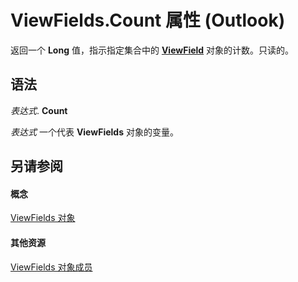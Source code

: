 
# ViewFields.Count 属性 (Outlook)

返回一个 **Long** 值，指示指定集合中的 **[ViewField](997319f0-7ff3-a712-8484-2e442965e187.md)** 对象的计数。只读的。


## 语法

 _表达式_. **Count**

 _表达式_ 一个代表 **ViewFields** 对象的变量。


## 另请参阅


#### 概念


[ViewFields 对象](2516faed-ed11-6cb3-ce9c-b6afa788e909.md)
#### 其他资源


[ViewFields 对象成员](cb481039-258c-e3af-e694-d7712cf0c648.md)